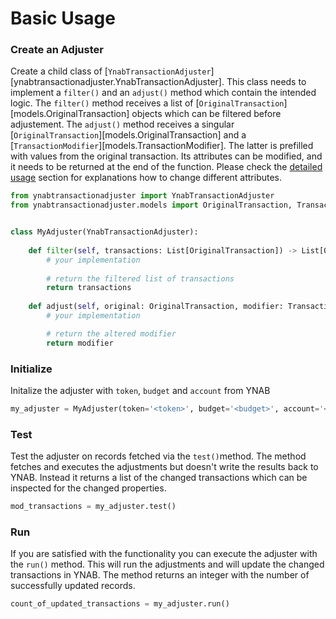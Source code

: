 # Basic Usage

### Create an Adjuster
Create a child class of [`YnabTransactionAdjuster`][ynabtransactionadjuster.YnabTransactionAdjuster].
This class needs to implement a `filter()` and an `adjust()` method which contain the intended logic. The `filter()`
method receives a list of [`OriginalTransaction`][models.OriginalTransaction] objects which can be filtered before 
adjustement. The `adjust()` method receives a singular [`OriginalTransaction`][models.OriginalTransaction] and a 
[`TransactionModifier`][models.TransactionModifier]. The latter is prefilled with values from the original transaction. 
Its attributes can be modified, and it needs to be returned at the end of the function. 
Please check the [detailed usage](detailed_usage.md) section for explanations how to change different attributes.
```py
from ynabtransactionadjuster import YnabTransactionAdjuster
from ynabtransactionadjuster.models import OriginalTransaction, TransactionModifier


class MyAdjuster(YnabTransactionAdjuster):
    
    def filter(self, transactions: List[OriginalTransaction]) -> List[OriginalTransaction]:
        # your implementation
        
        # return the filtered list of transactions
        return transactions
        
    def adjust(self, original: OriginalTransaction, modifier: TransactionModifier) -> TransactionModifier:
        # your implementation

		# return the altered modifier
		return modifier
```

### Initialize
Initalize the adjuster with `token`, `budget` and `account` from YNAB
```py
my_adjuster = MyAdjuster(token='<token>', budget='<budget>', account='<account>')
```

### Test
Test the adjuster on records fetched via the `test()`method. The method fetches and executes the 
adjustments but doesn't write the results back to YNAB. Instead it returns a list of 
the changed transactions which can be inspected for the changed properties.

```py
mod_transactions = my_adjuster.test()
```

### Run
If you are satisfied with the functionality you can execute the adjuster with the `run()` method. This will run the 
adjustments and will update the changed transactions in YNAB. The method returns an integer with the number of 
successfully updated records.
```py
count_of_updated_transactions = my_adjuster.run()
```
